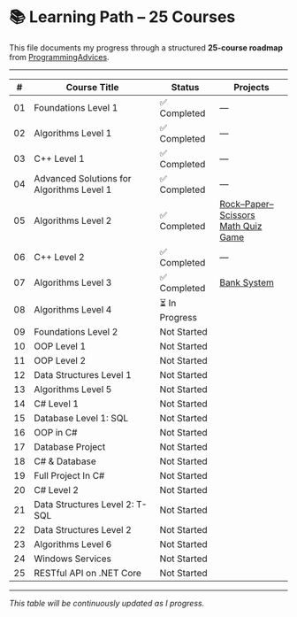 # 📚 Learning Path – 25 Courses

This file documents my progress through a structured **25-course roadmap** from [ProgrammingAdvices](https://programmingadvices.com/p/roadmap).

---

| #   | Course Title | Status | Projects |
|-----|--------------|--------|----------|
| 01  | Foundations Level 1 | ✅ Completed | — |
| 02  | Algorithms Level 1 | ✅ Completed | — |
| 03  | C++ Level 1 | ✅ Completed | — |
| 04  | Advanced Solutions for Algorithms Level 1 | ✅ Completed | — |
| 05  | Algorithms Level 2 | ✅ Completed | [Rock–Paper–Scissors](./course05-algorithms-level-2/projects/rock-paper-scissors)<br>[Math Quiz Game](./course05-algorithms-level-2/projects/math-quiz-game) |
| 06  | C++ Level 2 | ✅ Completed | — |
| 07  | Algorithms Level 3 | ✅ Completed | [Bank System](https://github.com/itsamal0/bank_system) |
| 08  | Algorithms Level 4 | ⏳ In Progress |  |
| 09  | Foundations Level 2 | Not Started |  |
| 10  | OOP Level 1 | Not Started |  |
| 11  | OOP Level 2 | Not Started |  |
| 12  | Data Structures Level 1 | Not Started |  |
| 13  | Algorithms Level 5 | Not Started |  |
| 14  | C# Level 1 | Not Started |  |
| 15  | Database Level 1: SQL | Not Started |  |
| 16  | OOP in C# | Not Started |  |
| 17  | Database Project | Not Started |  |
| 18  | C# & Database | Not Started |  |
| 19  | Full Project In C# | Not Started |  |
| 20  | C# Level 2 | Not Started |  |
| 21  | Data Structures Level 2: T-SQL | Not Started |  |
| 22  | Data Structures Level 2 | Not Started |  |
| 23  | Algorithms Level 6 | Not Started |  |
| 24  | Windows Services | Not Started |  |
| 25  | RESTful API on .NET Core | Not Started |  |

---

_This table will be continuously updated as I progress._
